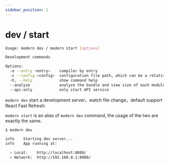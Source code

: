 ```yaml
---
sidebar_position: 1
---
```


# dev / start

```bash
Usage: modern dev / modern start [options]

Development commands

Options:
  -e --entry <entry>    compiler by entry
  -c --config <config>  configuration file path, which can be a relative path or an absolute path
  -h, --help            show command help
  --analyze             analyze the bundle and view size of each module
  --api-only            only start API service
```

`modern dev` start a development server，watch file change，default support React Fast Refresh:

`modern start` is an alias of `modern dev` command, the usage of the two are exactly the same.

```bash
$ modern dev

info    Starting dev server...
info    App running at:

  > Local:    http://localhost:8080/
  > Network:  http://192.168.0.1:8080/
```

